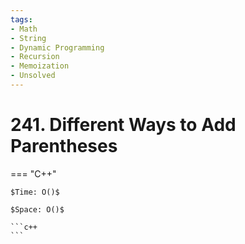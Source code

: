 ```yaml
---
tags:
- Math
- String
- Dynamic Programming
- Recursion
- Memoization
- Unsolved
---
```



# 241. Different Ways to Add Parentheses

=== "C++"

    $Time: O()$

    $Space: O()$

    ```c++
    ```